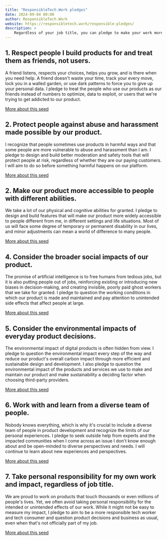 ```yaml
---
title: "ResponsibleTech.Work pledges"
date: 2024-09-04 00:00
author: ResponsibleTech.Work
website: https://responsibletech.work/responsible-pledges/
description: >
    Regardless of your job title, you can pledge to make your work more responsible. Each pledge helps you learn a bit more about responsible product development by providing discussion and action points for you and your team.
---
```


## 1. Respect people I build products for and treat them as friends, not users.

A friend listens, respects your choices, helps you grow, and is there when you need help. A friend doesn't waste your time, track your every move, lock you in a walled garden, or use dark patterns to force you to give up your personal data. I pledge to treat the people who use our products as our friends instead of numbers to optimize, data to exploit, or users that we're trying to get addicted to our product.

<a href="https://responsibletech.work/responsible-pledges/1-respect-people/" class="external">More about this seed</a>

## 2. Protect people against abuse and harassment made possible by our product.

I recognize that people sometimes use products in harmful ways and that some people are more vulnerable to abuse and harassment than I am. I pledge to design and build better moderation and safety tools that will protect people at risk, regardless of whether they are our paying customers. I will aim to do so before something harmful happens on our platform.

<a href="https://responsibletech.work/responsible-pledges/2-protect-against-abuse/" class="external">More about this seed</a>

## 2. Make our product more accessible to people with different abilities.

We take a lot of our physical and cognitive abilities for granted. I pledge to design and build features that will make our product more widely accessible to people different from me, in different settings and life situations. Most of us will face some degree of temporary or permanent disability in our lives, and minor adjustments can mean a world of difference to many people.

<a href="https://responsibletech.work/responsible-pledges/3-accessible-tech/" class="external">More about this seed</a>

## 4. Consider the broader social impacts of our product.

The promise of artificial intelligence is to free humans from tedious jobs, but it is also putting people out of jobs, reinforcing existing or introducing new biases in decision-making, and creating invisible, poorly paid ghost workers that we take for granted. I pledge to question the working conditions in which our product is made and maintained and pay attention to unintended side effects that affect people at large.

<a href="https://responsibletech.work/responsible-pledges/4-social-impact/" class="external">More about this seed</a>

## 5. Consider the environmental impacts of everyday product decisions.

The environmental impact of digital products is often hidden from view. I pledge to question the environmental impact every step of the way and reduce our product's overall carbon impact through more efficient and sustainable design and development. I also pledge to question the environmental impact of the products and services we use to make and maintain our product and make sustainability a deciding factor when choosing third-party providers.

<a href="https://responsibletech.work/responsible-pledges/5-environmental-impacts/" class="external">More about this seed</a>

## 6. Work with and learn from a diverse team of people.

Nobody knows everything, which is why it's crucial to include a diverse team of people in product development and recognize the limits of our personal experiences. I pledge to seek outside help from experts and the impacted communities when I come across an issue I don't know enough about and be open-minded to diverse perspectives and needs. I will continue to learn about new experiences and perspectives.

<a href="https://responsibletech.work/responsible-pledges/6-diverse-team/" class="external">More about this seed</a>

## 7. Take personal responsibility for my own work and impact, regardless of job title.

We are proud to work on products that touch thousands or even millions of people's lives. Yet, we often avoid taking personal responsibility for the intended or unintended effects of our work. While it might not be easy to measure my impact, I pledge to aim to be a more responsible tech worker and tech consumer and question product decisions and business as usual, even when that's not officially part of my job.

<a href="https://responsibletech.work/responsible-pledges/7-personal-responsibility/" class="external">More about this seed</a>